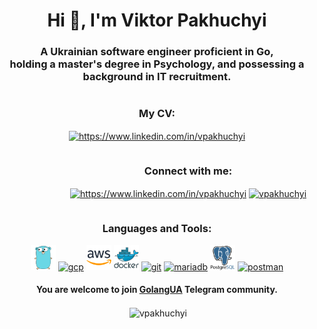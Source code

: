 <div align="center" style="text-align: center">

<div align="center" style="left: auto">
<h1 align="center">Hi 👋, I'm Viktor Pakhuchyi</h1>
<h3 align="center">A Ukrainian software engineer proficient in Go, <br> holding a master's degree in Psychology,  and possessing a background in IT recruitment. </h3>
</div>


<div align="center" style="display: inline-block; vertical-align: top">
<h3 align="center">My CV:</h3>
<p align="center">
<a href="https://vpakhuchyi.com" target="blank"><img align="center" src="https://icon-library.com/images/resume-icon/resume-icon-16.jpg" alt="https://www.linkedin.com/in/vpakhuchyi" height="40" width="40" /></a>
</p>
</div>

<div align="center" style="display: inline-block; vertical-align: top; margin-left: 100px">
<h3 align="center">Connect with me:</h3>
<p align="center">
<a href="https://linkedin.com/in/https://www.linkedin.com/in/vpakhuchyi" target="blank"><img align="center" src="https://raw.githubusercontent.com/rahuldkjain/github-profile-readme-generator/master/src/images/icons/Social/linked-in-alt.svg" alt="https://www.linkedin.com/in/vpakhuchyi" height="30" width="40" /></a>
<a href="https://www.leetcode.com/vpakhuchyi" target="blank"><img align="center" src="https://raw.githubusercontent.com/rahuldkjain/github-profile-readme-generator/master/src/images/icons/Social/leet-code.svg" alt="vpakhuchyi" height="30" width="40" /></a>
</p>
</div>

<div align="center">
<h3 align="center">Languages and Tools:</h3>
<p align="center"> <a href="https://golang.org" target="_blank" rel="noreferrer"><img src="https://raw.githubusercontent.com/devicons/devicon/master/icons/go/go-original.svg" alt="go" width="40" height="40"/></a> <a href="https://cloud.google.com" target="_blank" rel="noreferrer"><img src="https://www.vectorlogo.zone/logos/google_cloud/google_cloud-icon.svg" alt="gcp" width="40" height="40"/></a> <a href="https://aws.amazon.com" target="_blank" rel="noreferrer"><img src="https://raw.githubusercontent.com/devicons/devicon/master/icons/amazonwebservices/amazonwebservices-original-wordmark.svg" alt="aws" width="40" height="40"/></a> <a href="https://www.docker.com/" target="_blank" rel="noreferrer"><img src="https://raw.githubusercontent.com/devicons/devicon/master/icons/docker/docker-original-wordmark.svg" alt="docker" width="40" height="40"/></a> <a href="https://git-scm.com/" target="_blank" rel="noreferrer"><img src="https://www.vectorlogo.zone/logos/git-scm/git-scm-icon.svg" alt="git" width="40" height="40"/></a> <a href="https://mariadb.org/" target="_blank" rel="noreferrer"><img src="https://www.vectorlogo.zone/logos/mariadb/mariadb-icon.svg" alt="mariadb" width="40" height="40"/></a> <a href="https://www.postgresql.org" target="_blank" rel="noreferrer"><img src="https://raw.githubusercontent.com/devicons/devicon/master/icons/postgresql/postgresql-original-wordmark.svg" alt="postgresql" width="40" height="40"/></a> <a href="https://postman.com" target="_blank" rel="noreferrer"><img src="https://www.vectorlogo.zone/logos/getpostman/getpostman-icon.svg" alt="postman" width="40" height="40"/></a> </p>

<h4 align="center">
You are welcome to join <a href="https://t.me/golang_ua_official">GolangUA</a> Telegram community.
</h4>

<p align="center">&nbsp;<img align="center" src="https://github-readme-stats.vercel.app/api?username=vpakhuchyi&show_icons=true&locale=en" alt="vpakhuchyi" /></p>
</div>

</div>